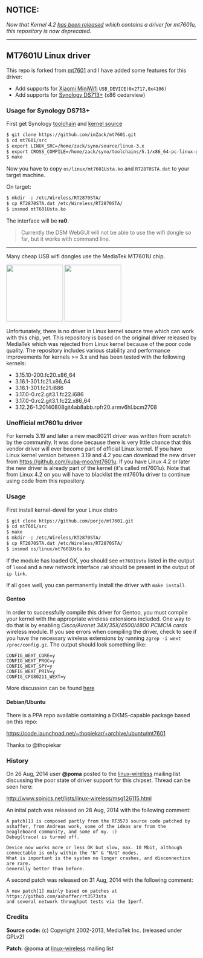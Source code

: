 ## NOTICE:
*Now that Kernel 4.2 [has been released](http://lkml.iu.edu/hypermail/linux/kernel/1508.3/04416.html) which contains a driver for mt7601u, this repository is now deprecated.*

--------

## MT7601U Linux driver

This repo is forked from [mt7601](https://github.com/porjo/mt7601) and I have added some features for this driver:

- Add supports for [Xiaomi MiniWifi](http://www.mi.com/miniwifi/) `USB_DEVICE(0x2717,0x4106)`
- Add supports for [Synology DS713+](http://forum.synology.com/wiki/index.php/What_kind_of_CPU_does_my_NAS_have) (x86 cedarview)

### Usage for Synology DS713+

First get Synology [toolchain](http://sourceforge.net/projects/dsgpl/files/DSM%205.1%20Tool%20Chains/) and [kernel source](http://sourceforge.net/projects/dsgpl/files/Synology%20NAS%20GPL%20Source/5004branch/)

```sh
$ git clone https://github.com/imZack/mt7601.git
$ cd mt7601/src
$ export LINUX_SRC=/home/zack/syno/source/linux-3.x
$ export CROSS_COMPILE=/home/zack/syno/toolchains/5.1/x86_64-pc-linux-gnu/bin/x86_64-pc-linux-gnu-
$ make
```

Now you have to copy `os/linux/mt7601Usta.ko` and `RT2870STA.dat` to your target machine.

On target:
```sh
$ mkdir -p /etc/Wireless/RT2870STA/
$ cp RT2870STA.dat /etc/Wireless/RT2870STA/
$ insmod mt7601Usta.ko
```

The interface will be **ra0**.

> Currently the DSM WebGUI will not be able to use the wifi dongle so far, but it works with command line.

--------------------------------------------------------------------------------

Many cheap USB wifi dongles use the MediaTek MT7601U chip.

<img src="http://porjo.github.io/mt7601/dongle1.jpg" width="150">
<img src="http://porjo.github.io/mt7601/dongle2.jpg" width="150">

Unfortunately, there is no driver in Linux kernel source tree which can work with this chip, yet. This repository is based on the original driver released by MediaTek which was rejected from Linux kernel because of the poor code quality. The repository includes various stability and performance improvements for kernels >= 3.x and has been tested with the following kernels:

- 3.15.10-200.fc20.x86_64
- 3.16.1-301.fc21.x86_64
- 3.16.1-301.fc21.i686
- 3.17.0-0.rc2.git3.1.fc22.i686
- 3.17.0-0.rc2.git3.1.fc22.x86_64
- 3.12.26-1.20140808git4ab8abb.rpfr20.armv6hl.bcm2708

### Unofficial mt7601u driver

For kernels 3.19 and later a new mac80211 driver was written from scratch by the community.  It was done because there is very little chance that this vendor driver will ever become part of official Linux kernel. If you have Linux kernel version between 3.19 and 4.2 you can download the new driver from https://github.com/kuba-moo/mt7601u. If you have Linux 4.2 or later the new driver is already part of the kernel (it's called mt7601u). Note that from Linux 4.2 on you will have to blacklist the mt7601u driver to continue using code from this repository.

### Usage

First install kernel-devel for your Linux distro

```sh
$ git clone https://github.com/porjo/mt7601.git
$ cd mt7601/src
$ make
$ mkdir -p /etc/Wireless/RT2870STA/
$ cp RT2870STA.dat /etc/Wireless/RT2870STA/
$ insmod os/linux/mt7601Usta.ko
```

If the module has loaded OK, you should see `mt7601Usta` listed in the output of `lsmod` and a new network interface `ra0` should be present in the output of `ip link`.

If all goes well, you can permanently install the driver with `make install`.

#### Gentoo

In order to successfully compile this driver for Gentoo, you must compile your kernel with the appropriate wireless extensions included. One way to do that is by enabling *Cisco/Aironet 34X/35X/4500/4800 PCMCIA cards* wireless module. If you see errors when compiling the driver, check to see if you have the necessary wireless extensions by running `zgrep -i wext /proc/config.gz`. The output should look something like:

```
CONFIG_WEXT_CORE=y
CONFIG_WEXT_PROC=y
CONFIG_WEXT_SPY=y
CONFIG_WEXT_PRIV=y
CONFIG_CFG80211_WEXT=y
```

More discussion can be found [here](http://rt2x00.serialmonkey.com/pipermail/users_rt2x00.serialmonkey.com/2013-January/005587.html)

#### Debian/Ubuntu

There is a PPA repo available containing a DKMS-capable package based on this repo:

https://code.launchpad.net/~thopiekar/+archive/ubuntu/mt7601

Thanks to @thopiekar 


### History

On 26 Aug, 2014 user **@poma** posted to the [linux-wireless](http://wireless.kernel.org/en/developers/MailingLists) mailing list discussing the poor state of driver support for this chipset. Thread can be seen here:

http://www.spinics.net/lists/linux-wireless/msg126115.html

An inital patch was released on 28 Aug, 2014 with the following comment:
```
A patch[1] is composed partly from the RT3573 source code patched by ashaffer, from Andreas work, some of the ideas are from the beagleboard community, and some of my. :)
Debug(trace) is turned off.

Device now works more or less OK but slow, max. 10 Mbit, although connectable is only within the "N" & "N/G" modes.
What is important is the system no longer crashes, and disconnection are rare.
Generally better than before.

```

A second patch was released on 31 Aug, 2014 with the following comment:

```
A new patch[1] mainly based on patches at 
https://github.com/ashaffer/rt3573sta
and several network throughput tests via the Iperf.
```

### Credits

**Source code:** (c) Copyright 2002-2013, MediaTek Inc. (released under GPLv2)

**Patch:** @poma at [linux-wireless](http://wireless.kernel.org/en/developers/MailingLists) mailing list
